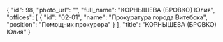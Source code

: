{
    "id": 98,
    "photo_url": "",
    "full_name": "КОРНЫШЕВА (БРОВКО) Юлия",
    "offices": [
        {
            "id": "02-01",
            "name": "Прокуратура города Витебска",
            "position": "Помощник прокурора"
        }
    ],
    "title": "КОРНЫШЕВА (БРОВКО) Юлия"
}